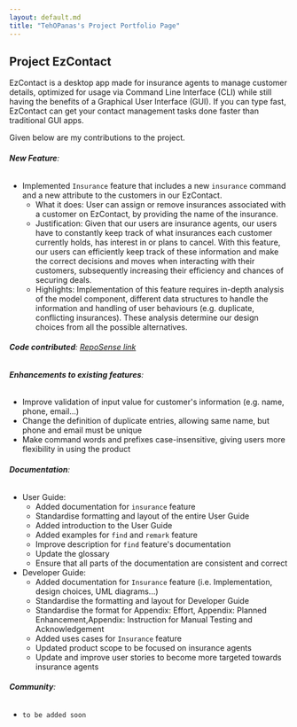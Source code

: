 ```yaml
---
layout: default.md
title: "TehOPanas's Project Portfolio Page"
---
```


## Project EzContact

EzContact is a desktop app made for insurance agents to manage customer details,
optimized for usage via Command Line Interface (CLI) while still having the benefits of a Graphical User Interface (GUI).
If you can type fast, EzContact can get your contact management tasks done faster than traditional GUI apps.

Given below are my contributions to the project.
<br/>

###### **New Feature**:
* Implemented `Insurance` feature that includes a new `insurance` command and a new attribute to the customers in our EzContact.
  * What it does: User can assign or remove insurances associated with a customer on EzContact, by providing the name of the insurance.
  * Justification: Given that our users are insurance agents, our users have to constantly keep track of what insurances each customer
currently holds, has interest in or plans to cancel. With this feature, our users can efficiently keep track of these information and make the
correct decisions and moves when interacting with their customers, subsequently increasing their efficiency and chances of securing deals.
  * Highlights: Implementation of this feature requires in-depth analysis of the model component, different data structures to handle the information
and handling of user behaviours (e.g. duplicate, conflicting insurances). These analysis determine our design choices from all the possible alternatives.


###### **Code contributed**: [RepoSense link](https://nus-cs2103-ay2324s1.github.io/tp-dashboard/?search=tehopanas&breakdown=false&sort=groupTitle%20dsc&sortWithin=title&since=2023-09-22&timeframe=commit&mergegroup=&groupSelect=groupByRepos)

###### **Enhancements to existing features**:
  * Improve validation of input value for customer's information (e.g. name, phone, email...)
  * Change the definition of duplicate entries, allowing same name, but phone and email must be unique
  * Make command words and prefixes case-insensitive, giving users more flexibility in using the product

###### **Documentation**:
* User Guide:
  * Added documentation for `insurance` feature
  * Standardise formatting and layout of the entire User Guide
  * Added introduction to the User Guide
  * Added examples for `find` and `remark` feature
  * Improve description for `find` feature's documentation
  * Update the glossary
  * Ensure that all parts of the documentation are consistent and correct
* Developer Guide:
  * Added documentation for `Insurance` feature (i.e. Implementation, design choices, UML diagrams...)
  * Standardise the formatting and layout for Developer Guide
  * Standardise the format for Appendix: Effort, Appendix: Planned Enhancement,Appendix: Instruction for Manual Testing and Acknowledgement
  * Added uses cases for `Insurance` feature
  * Updated product scope to be focused on insurance agents
  * Update and improve user stories to become more targeted towards insurance agents

###### **Community**:
* `to be added soon`


